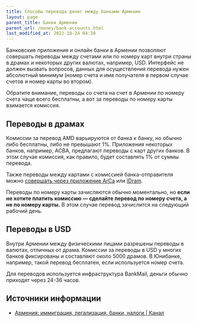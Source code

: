 ```yaml
---
title: Способы перевода денег между банками Армении
layout: page
parent_title: Банки Армении
parent_url: /money/bank-accounts.html
last_modified_at: 2022-10-24 04:30
---
```


Банковские приложения и онлайн банки в Армении позволяют совершать переводы между счетами или по номеру карт внутри страны
в драмах и некоторых других валютах, например, USD. Интерфейс не должен вызвать вопросов, данных для осуществления
перевода нужен абсолютный минимум (номер счета и имя получателя в первом случае счетов и номер карты во втором).

Обратите внимание, переводы со счета на счет в Армении по номеру счета чаще всего бесплатны, а вот за переводы
по номеру карты взимается комиссия.

## Переводы в драмах

Комиссии за перевод AMD варьируются от банка к банку, но обычно либо бесплатны, либо не превышают 1%. Приложения
некоторых банков, например, ACBA, предлагают переводы с карт других банков. В этом случае комиссия, как правило, будет составлять 1% от суммы перевода.

Также переводы между картами с комиссией банка-отправителя можно [совершать через приложение ArCa](https://arca.am) или
[IDram](https://www.idram.am).

Переводы по номеру карты зачисляются обычно моментально, но **если не хотите платить комиссию — сделайте перевод по
номеру счета, а не по номеру карты.** В этом случае перевод зачислится на следующий рабочий день.

## Переводы в USD

Внутри Армении между физическими лицами разрешены переводы в валютах, отличных от драма. Комиссии за переводы в USD у
многих банков фиксированы и составляют около 5000 драмов. В Юнибанке, например, такой перевод бесплатен, если
используется номер счета.

Для переводов используется инфраструктура BankMail, деньги обычно приходят через 24-36 часов.

## Источники информации

- [Армения: иммиграция, легализация, банки, налоги \| Канал](https://t.me/am_banking_and_residency)
